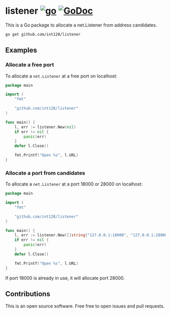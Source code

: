 # listener [![go](https://github.com/int128/listener/actions/workflows/go.yaml/badge.svg)](https://github.com/int128/listener/actions/workflows/go.yaml) [![GoDoc](https://godoc.org/github.com/int128/listener?status.svg)](https://godoc.org/github.com/int128/listener)

This is a Go package to allocate a net.Listener from address candidates.

```sh
go get github.com/int128/listener
```

## Examples

### Allocate a free port

To allocate a `net.Listener` at a free port on localhost:

```go
package main

import (
	"fmt"

	"github.com/int128/listener"
)

func main() {
	l, err := listener.New(nil)
	if err != nil {
		panic(err)
	}
	defer l.Close()

	fmt.Printf("Open %s", l.URL)
}
```

### Allocate a port from candidates

To allocate a `net.Listener` at a port 18000 or 28000 on localhost:

```go
package main

import (
	"fmt"

	"github.com/int128/listener"
)

func main() {
	l, err := listener.New([]string{"127.0.0.1:18000", "127.0.0.1:28000"})
	if err != nil {
		panic(err)
	}
	defer l.Close()

	fmt.Printf("Open %s", l.URL)
}
```

If port 18000 is already in use, it will allocate port 28000.


## Contributions

This is an open source software.
Free free to open issues and pull requests.
